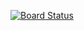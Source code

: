 [![Board Status](https://dev.azure.com/hhhhhroot/74ca1334-e7af-4ca6-b704-54cb63d7a456/ba4c82b7-e681-4c6a-9a11-a498712e7fcb/_apis/work/boardbadge/2e171ec9-05b9-46e9-bec8-6bc6a6d289ba)](https://dev.azure.com/hhhhhroot/74ca1334-e7af-4ca6-b704-54cb63d7a456/_boards/board/t/ba4c82b7-e681-4c6a-9a11-a498712e7fcb/Microsoft.RequirementCategory)